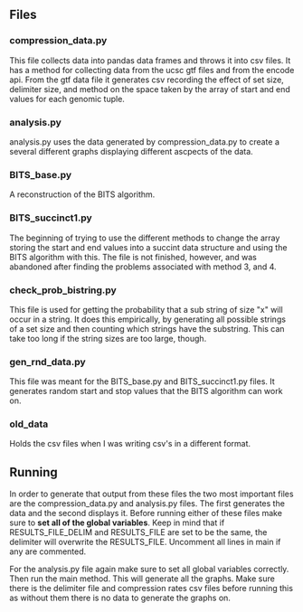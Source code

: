 ## Files
### compression_data.py

This file collects data into pandas data frames and throws it into csv files. It has a method for collecting data from the ucsc gtf files and from the encode api. From the gtf data file it generates csv recording the effect of set size, delimiter size, and method on the space taken by the array of start and end values for each genomic tuple.

### analysis.py

analysis.py uses the data generated by compression_data.py to create a several different graphs displaying different ascpects of the data.

### BITS_base.py

A reconstruction of the BITS algorithm.

### BITS_succinct1.py

The beginning of trying to use the different methods to change the array storing the start and end values into a succint data structure and using the BITS algorithm with this. The file is not finished, however, and was abandoned after finding the problems associated with method 3, and 4.

### check_prob_bistring.py

This file is used for getting the probability that a sub string of size "x" will occur in a string. It does this empirically, by generating all possible strings of a set size and then counting which strings have the substring. This can take too long if the string sizes are too large, though.

### gen_rnd_data.py

This file was meant for the BITS_base.py and BITS_succinct1.py files. It generates random start and stop values that the BITS algorithm can work on.

### old_data

Holds the csv files when I was writing csv's in a different format.

## Running
In order to generate that output from these files the two most important files are the compression_data.py and analysis.py files. The first generates the data and the second displays it. Before running either of these files make sure to **set all of the global variables**. Keep in mind that if RESULTS_FILE_DELIM and RESULTS_FILE are set to be the same, the delimiter will overwrite the RESULTS_FILE. Uncomment all lines in main if any are commented.

For the analysis.py file again make sure to set all global variables correctly. Then run the main method. This will generate all the graphs. Make sure there is the delimiter file and compression rates csv files before running this as without them there is no data to generate the graphs on.